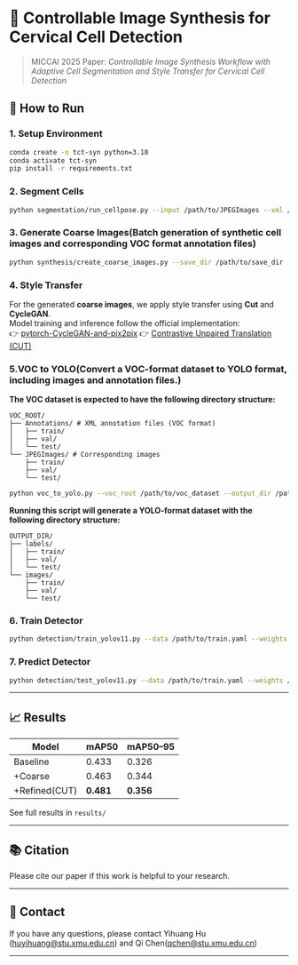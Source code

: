 # 📄 Controllable Image Synthesis for Cervical Cell Detection

> MICCAI 2025 Paper: *Controllable Image Synthesis Workflow with Adaptive Cell Segmentation and Style Transfer for Cervical Cell Detection*


## 🚀 How to Run

### 1. Setup Environment

```bash
conda create -n tct-syn python=3.10
conda activate tct-syn
pip install -r requirements.txt
```

### 2. Segment Cells 

```bash
python segmentation/run_cellpose.py --input /path/to/JPEGImages --xml /path/to/Annotations --output /path/to/save/cells --gpu --device 0
```

### 3. Generate Coarse Images(Batch generation of synthetic cell images and corresponding VOC format annotation files)

```bash
python synthesis/create_coarse_images.py --save_dir /path/to/save_dir --cell_dir /path/to/cells/ 
```

### 4. Style Transfer 
For the generated **coarse images**, we apply style transfer using **Cut** and **CycleGAN**.  
Model training and inference follow the official implementation:  
👉 [pytorch-CycleGAN-and-pix2pix](https://github.com/junyanz/pytorch-CycleGAN-and-pix2pix)
👉 [Contrastive Unpaired Translation (CUT)](https://github.com/taesungp/contrastive-unpaired-translation)
### 5.VOC to YOLO(Convert a VOC-format dataset to YOLO format, including images and annotation files.)
**The VOC dataset is expected to have the following directory structure:**
```
VOC_ROOT/
├── Annotations/ # XML annotation files (VOC format)
│   ├── train/ 
│   ├── val/ 
│   └── test/ 
└── JPEGImages/ # Corresponding images
    ├── train/ 
    ├── val/ 
    └── test/ 
```
```bash
python voc_to_yolo.py --voc_root /path/to/voc_dataset --output_dir /path/to/yolo_dataset
```
**Running this script will generate a YOLO-format dataset with the following directory structure:**
```
OUTPUT_DIR/
├── labels/
│   ├── train/
│   ├── val/
│   └── test/
└── images/
    ├── train/
    ├── val/
    └── test/
```

### 6. Train Detector

```bash
python detection/train_yolov11.py --data /path/to/train.yaml --weights /path/to/yolo11n.pt
```

### 7. Predict Detector

```bash
python detection/test_yolov11.py --data /path/to/train.yaml --weights /path/to/best.pt
```
---

## 📈 Results

| Model         | mAP50     | mAP50–95  |
| ------------- | --------- | --------- |
| Baseline      | 0.433     | 0.326     |
| +Coarse       | 0.463     | 0.344     |
| +Refined(CUT) | **0.481** | **0.356** |

See full results in `results/`

---


## 📚 Citation

Please cite our paper if this work is helpful to your research.


---

## 💬 Contact

If you have any questions, please contact Yihuang Hu (huyihuang@stu.xmu.edu.cn) and Qi Chen(qchen@stu.xmu.edu.cn)

---


